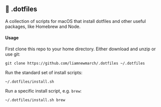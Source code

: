 ## 📁 .dotfiles

A collection of scripts for macOS that install dotfiles and other useful packages, like Homebrew and Node.

#### Usage

First clone this repo to your home directory. Either download and unzip or use git:

```
git clone https://github.com/liamnewmarch/.dotfiles ~/.dotfiles
```

Run the standard set of install scripts:

```
~/.dotfiles/install.sh
```

Run a specific install script, e.g. `brew`:

```
~/.dotfiles/install.sh brew
```
